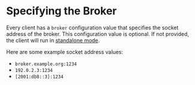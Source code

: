 # Specifying the Broker

Every client has a `broker` configuration value that specifies the socket
address of the broker. This configuration value is optional. If not provided,
the client will run in [standalone mode](local-worker.md).

Here are some example socket address values:
  - `broker.example.org:1234`
  - `192.0.2.3:1234`
  - `[2001:db8::3]:1234`
